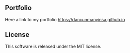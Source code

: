 ## Portfolio 
Here a link to my portfolio https://dancunmanyinsa.github.io
## License
This software is released under the MIT license.
